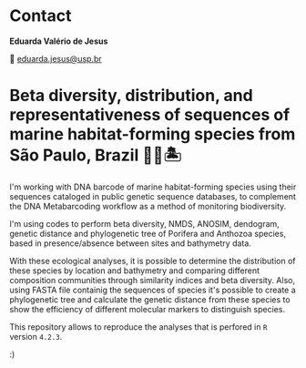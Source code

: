 # Contact 
__Eduarda Valério de Jesus__

📧 eduarda.jesus@usp.br

# Beta diversity, distribution, and representativeness of sequences of marine habitat-forming species from São Paulo, Brazil 🧬🪸🏝️

I'm working with DNA barcode of marine habitat-forming species using their sequences cataloged in public genetic sequence databases, to complement the DNA Metabarcoding workflow as a method of monitoring biodiversity. 

I'm using codes to perform beta diversity, NMDS, ANOSIM, dendogram, genetic distance and phylogenetic tree of Porifera and Anthozoa species, based in presence/absence between sites and bathymetry data.

With these ecological analyses, it is possible to determine the distribution of these species by location and bathymetry and comparing different composition communities through similarity indices and beta diversity. Also, using FASTA file containig the sequences of species it's possible to create a phylogenetic tree and calculate the genetic distance from these species to show the efficiency of different molecular markers to distinguish species.

This repository allows to reproduce the analyses that is perfored in `R` version `4.2.3`.

:)

